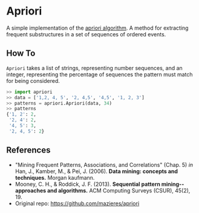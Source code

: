 # Apriori
A simple implementation of the [apriori algorithm](https://en.wikipedia.org/wiki/Apriori_algorithm). A method for extracting frequent substructures in a set of sequences of ordered events.

## How To
`Apriori` takes a list of strings, representing number sequences, and an integer, representing the percentage of sequences the pattern must match for being considered.

```python
>> import apriori
>> data = ['1,2, 4, 5', '2, 4,5', '4,5', '1, 2, 3']
>> patterns = apriori.Apriori(data, 34)
>> patterns
{'1, 2': 2,
 '2, 4': 2,
 '4, 5': 3,
 '2, 4, 5': 2}
 ```

## References
+ "Mining Frequent Patterns, Associations, and Correlations" (Chap. 5) *in* Han, J., Kamber, M., & Pei, J. (2006). **Data mining: concepts and techniques.** Morgan kaufmann.
+ Mooney, C. H., & Roddick, J. F. (2013). **Sequential pattern mining--approaches and algorithms.** ACM Computing Surveys (CSUR), 45(2), 19.
+ Original repo: https://github.com/mazieres/apriori
